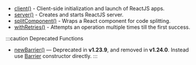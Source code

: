 - [client()](/docs/api/functions/client) - Client-side initialization and
  launch of ReactJS apps.
- [server()](/docs/api/functions/server) - Creates and starts ReactJS server.
- [splitComponent()] - Wraps a React component for code splitting.
- [withRetries()](/docs/api/functions/withretries) - Attempts an operation
  multiple times till the first success.

:::caution Deprecated Functions
- [newBarrier()](/docs/api/functions/newbarrier) &mdash; Deprecated
  in **v1.23.9**, and removed in **v1.24.0**. Instead use [Barrier] constructor
  directly.
:::

<!-- links -->
[Barrier]: /docs/api/classes/Barrier
[splitComponent()]: /docs/api/functions/splitComponent
